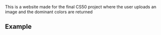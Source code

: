 This is a website made for the final CS50 project
where the user uploads an image and the dominant colors
are returned

## Example


